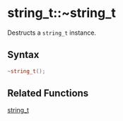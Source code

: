 
# string_t::~string_t

Destructs a `string_t` instance.

## Syntax

```cpp
~string_t();
```

## Related Functions

[string_t](https://github.com/RandyGaul/cute_framework/blob/master/doc/string/strpool/string_t.md)  
